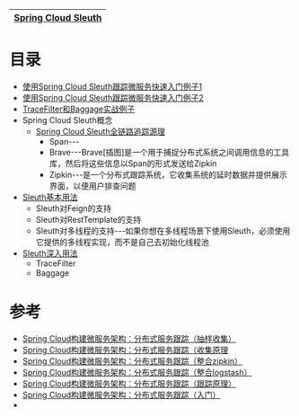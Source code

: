 
[Spring Cloud Sleuth](https://weread.qq.com/web/reader/c9932ea07163ff6ac993e0dk7cb321502467cbbc409e62d)|
---|

# 目录

* [使用Spring Cloud Sleuth跟踪微服务快速入门例子1 ](https://mrbird.cc/Spring-Cloud-sleuth.html)
* [使用Spring Cloud Sleuth跟踪微服务快速入门例子2](https://weread.qq.com/web/reader/71d32370716443e271df020k81232fb025f812b4ba28a23)
* [TraceFilter和Baggage实战例子](https://weread.qq.com/web/reader/71d32370716443e271df020k2663284026026657d5ffeed)
* Spring Cloud Sleuth概念
  * [Spring Cloud Sleuth全链路追踪源理](https://weread.qq.com/web/reader/71d32370716443e271df020kf4b32ef025ef4b9ec30acd6) 
    * Span---
    * Brave---Brave[插图]是一个用于捕捉分布式系统之间调用信息的工具库，然后将这些信息以Span的形式发送给Zipkin
    * Zipkin---是一个分布式跟踪系统，它收集系统的延时数据并提供展示界面，以便用户排查问题
* [Sleuth基本用法](https://weread.qq.com/web/reader/71d32370716443e271df020k81232fb025f812b4ba28a23)
  *  Sleuth对Feign的支持 
  *  Sleuth对RestTemplate的支持
  *  Sleuth对多线程的支持---如果你想在多线程场景下使用Sleuth，必须使用它提供的多线程实现，而不是自己去初始化线程池
* [Sleuth深入用法](https://weread.qq.com/web/reader/71d32370716443e271df020k2663284026026657d5ffeed) 
  * TraceFilter
  * Baggage 

# 参考
* [Spring Cloud构建微服务架构：分布式服务跟踪（抽样收集）](http://blog.didispace.com/spring-cloud-starter-dalston-8-6/)
* [Spring Cloud构建微服务架构：分布式服务跟踪（收集原理](http://blog.didispace.com/spring-cloud-starter-dalston-8-5/)
* [Spring Cloud构建微服务架构：分布式服务跟踪（整合zipkin）](http://blog.didispace.com/spring-cloud-starter-dalston-8-4/)
* [Spring Cloud构建微服务架构：分布式服务跟踪（整合logstash）](http://blog.didispace.com/spring-cloud-starter-dalston-8-3/)
* [Spring Cloud构建微服务架构：分布式服务跟踪（跟踪原理）](http://blog.didispace.com/spring-cloud-starter-dalston-8-2/)
* [Spring Cloud构建微服务架构：分布式服务跟踪（入门）](http://blog.didispace.com/spring-cloud-starter-dalston-8-1/)
* []()
